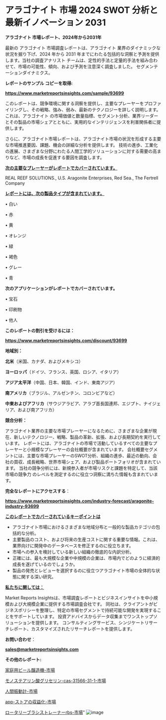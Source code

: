 # アラゴナイト 市場 2024 SWOT 分析と最新イノベーション 2031

<strong>アラゴナイト 市場レポート、2024年から2031年</strong>

最新の アラゴナイト 市場調査レポートは、アラゴナイト 業界のダイナミックな状況を掘り下げ、2024 年から 2031 年までにわたる包括的な洞察と予測を提供します。当社の調査アナリスト チームは、定性的手法と定量的手法を組み合わせて、市場の可能性、傾向、および予測を注意深く調査しました。 セグメンテーションダイナミクス。



<strong>レポートのサンプル コピーを取得:</strong> <a href=https://www.marketreportsinsights.com/sample/93699>

<strong><u>https://www.marketreportsinsights.com/sample/93699</u></strong></a>

このレポートは、競争環境に関する洞察を提供し、主要なプレーヤーをプロファイリングし、その戦略、強み、弱み、最新のテクノロジーを詳しく説明します。 これは、アラゴナイト の市場価値と数量指標、セグメント分析、業界リーダーとその製品の市場シェアとともに、実用的なインテリジェンスを利害関係者に提供します。

さらに、アラゴナイト市場レポートは、アラゴナイト市場の状況を形成する主要な市場推進要因、課題、機会の詳細な分析を提供します。 技術の進歩、工業化の進展、さまざまな分野にわたる人間工学的ソリューションに対する需要の高まりなど、市場の成長を促進する要因を調査します。



<strong><u>次の主要なプレーヤーがレポートでカバーされています。</u></strong>

REAL REEF SOLUTIONS., U.S. Aragonite Enterprises, Red Sea., The Fertrell Company



<strong><u><b>レポートには、次の製品タイプが含まれています。</b></u></strong>

• 白い

• 赤

• 黄

• オレンジ

• 緑

• 褐色

• グレー

• 青



<strong><b>次のアプリケーションがレポートでカバーされています。</b></strong>

• 宝石

• 印刷物

• 他人



<strong><b>このレポートの割引を受けるには：</b></strong><a href=https://www.marketreportsinsights.com/discount/93699>

<strong><u>https://www.marketreportsinsights.com/discount/93699</u></strong></a>



<strong>地域別：</strong>



<strong>北米</strong>（米国、カナダ、およびメキシコ）



<strong>ヨーロッパ</strong>（ドイツ、フランス、英国、ロシア、イタリア）



<strong>アジア太平洋</strong>（中国、日本、韓国、インド、東南アジア）



<strong>南アメリカ</strong>（ブラジル、アルゼンチン、コロンビアなど）



<strong>中東およびアフリカ</strong>（サウジアラビア、アラブ首長国連邦、エジプト、ナイジェリア、および南アフリカ）



<strong>競合分析：</strong>

アラゴナイト業界の主要な市場プレーヤーになるために、さまざまな企業が現在、新しいテクノロジー、戦略、製品の革新、拡張、および長期契約を実行しています。 レポートには、アラゴナイトの市場で活動しているすべての主要なプレーヤーと小規模なプレーヤーの会社概要が含まれています。 会社概要セグメントには、主要な市場プレーヤーのSWOT分析、組織の進歩、最近の動向、会社の買収、成長戦略、世界市場シェア、および製品ポートフォリオが含まれています。 当社の競争分析には、新規参入者が市場リスクと課題を特定して、当該市場の競争力 のレベルを測定するのに役立つ洞察に満ちた情報も含まれています。



<strong>完全なレポートにアクセスする</strong>：

<a href=https://www.marketreportsinsights.com/industry-forecast/aragonite-industry-93699>

<strong><u>https://www.marketreportsinsights.com/industry-forecast/aragonite-industry-93699</u></strong></a>



<strong><u><b>このレポートでカバーされているキーポイントは</b></u></strong>
<ul>
  <li>アラゴナイト市場におけるさまざまな地域分布と一般的な製品カテゴリの包括的な分析。</li>
  <li>主要製品のコスト、および将来の生産コストに関する重要な情報。これは、業界向けに開発中のデータベースを修正するのに役立ちます。</li>
  <li>市場への参入を検討している新しい組織の徹底的な内訳分析。</li>
  <li>正確には、最も大規模な企業や中規模の企業は、市場内でどのように経済的成長を遂げているのでしょうか。</li>
  <li>製品の発売とレビューを選択するのに役立つアラゴナイト市場の全体的な状態に関する深い研究。</li>
</ul>


<strong><u><b>私たちに関しては：</b></u></strong>

Market Reports Insightsは、市場調査レポートとビジネスインサイトを中小規模および大規模企業に提供する市場調査会社です。 同社は、クライアントがビジネスポリシーを整理し、特定の市場セグメントで持続可能な開発を実現することをサポートしています。 投資アドバイスからデータ収集までワンストップソリューションを提供します。 コンサルティングサービス、シンジケートリサーチレポート、カスタマイズされたリサーチレポートを提供します。



<strong><b>お問い合わせ</b></strong>：

<a href=mailto:sales@marketreportsinsights.com>

<strong><u>sales@marketreportsinsights.com</u></strong></a>



<strong>その他のレポート:</strong>

<a href=https://www.linkedin.com/pulse/家庭用ビール醸造機-市場-2023-年のダイナミクスとビジネストレンド-lnmlf/>家庭用ビール醸造機-市場</a>

<a href=https://www.linkedin.com/pulse/モノステアリン酸グリセリン-cas-31566-31-1-市場-2030-年までの需要に焦点を当てた-4cmef/>モノステアリン酸グリセリン-cas-31566-31-1-市場</a>

<a href=https://www.linkedin.com/pulse/人間振動計-市場-2023-swot-分析と成長率-2030-pr-news-hub-kfnaf/>人間振動計-市場</a>

<a href=https://www.linkedin.com/pulse/app-ストアの収益化-市場-2023-競争分析と事業成長-2030-xemnf/>app-ストアの収益化-市場</a>

<a href=https://www.linkedin.com/pulse/ロータリーブラシストレーナーrbs-市場-2023-収益と成長ドライバー-2030-pr-news-hub-6z7tf/>ロータリーブラシストレーナーrbs-市場</a>"
![image](https://github.com/gayatriri2/Market-Trends/assets/166717496/5bbd9463-a7f4-4c24-bbb5-870452ca42fc)
